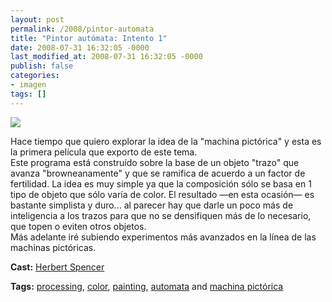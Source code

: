 ```yaml
---
layout: post
permalink: /2008/pintor-automata
title: "Pintor autómata: Intento 1"
date: 2008-07-31 16:32:05 -0000
last_modified_at: 2008-07-31 16:32:05 -0000
publish: false
categories:
- imagen
tags: []
---
```

[![](http://b.vimeocdn.com/ts/589/655/58965531_200.jpg)](http://vimeo.com/1443251)

Hace tiempo que quiero explorar la idea de la "machina pictórica" y esta es la primera película que exporto de este tema.  
Este programa está construído sobre la base de un objeto "trazo" que avanza "browneanamente" y que se ramifica de acuerdo a un factor de fertilidad. La idea es muy simple ya que la composición sólo se basa en 1 tipo de objeto que sólo varía de color. El resultado —en esta ocasión— es bastante simplista y duro... al parecer hay que darle un poco más de inteligencia a los trazos para que no se densifiquen más de lo necesario, que topen o eviten otros objetos.  
Más adelante iré subiendo experimentos más avanzados en la línea de las machinas pictóricas.

**Cast:** [Herbert Spencer](http://vimeo.com/hspencer)

**Tags:** [processing](http://vimeo.com/tag:processing), [color](http://vimeo.com/tag:color), [painting](http://vimeo.com/tag:painting), [automata](http://vimeo.com/tag:automata) and [machina pictórica](http://vimeo.com/tag:machinapictrica)
